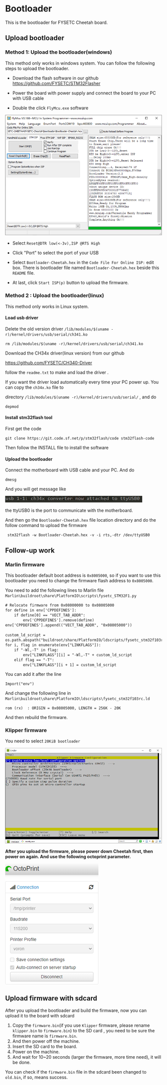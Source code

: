 # Bootloader
This is the bootloader for FYSETC Cheetah board.

## Upload bootloader

### Method 1: Upload the bootloader(windows)

This method only works in windows system. You can follow the following steps to upload the bootloader.

- Download the flash software in our github https://github.com/FYSETC/STM32Flasher


- Power the board with power supply and connect the board to your PC with USB cable

- Double the click `FlyMcu.exe` software

![image-20210706170320150](images/Flymcu.png)

- Select `Reset@DTR low(<-3v),ISP @RTS High`

- Click "Port" to select the port of your USB 


- Select `Bootloader-Cheetah.hex` in the `Code File For Online ISP:` edit box. There is bootloader file named `Bootloader-Cheetah.hex` beside this `README` file. 


- At last, click  `Start ISP(p)` button to upload the firmware.


### Method 2 : Upload the bootloader(linux)

This method only works in Linux system.

#### Load usb driver

Delete the old version driver `/lib/modules/$(uname -r)/kernel/drivers/usb/serial/ch341.ko`

```
rm /lib/modules/$(uname -r)/kernel/drivers/usb/serial/ch341.ko
```

Download the CH34x driver(linux version) from our github

https://github.com/FYSETC/CH340-Driver

follow the `readme.txt` to make and load the driver .

If you want the driver load automatically every time your PC power up. You can copy the `ch34x.ko` file to 

directory `/lib/modules/$(uname -r)/kernel/drivers/usb/serial/` , and do

```
depmod 
```

#### Install stm32flash tool

First get the code

```
git clone https://git.code.sf.net/p/stm32flash/code stm32flash-code
```

Then follow the INSTALL file to install the software

#### Upload the bootloader

Connect the motherboard with USB cable and your PC. And do

```
dmesg
```

And you will get message like 

![1562654867797](images/AIO_f4.png)

the ttyUSB0 is the port to communicate with the motherboard.

And then go the `Bootloader-Cheetah.hex` file location directory and do the follow command to upload the firmware

```
 stm32flash -w Bootloader-Cheetah.hex -v -i rts,-dtr /dev/ttyUSB0
```

## Follow-up work

### Marlin firmware

This bootloader default boot address is `0x8005000`, so if you want to use this bootloader you need to change the firmware  flash address to `0x8005000`.

You need to add the following lines to Marlin file `Marlin\buildroot\share\PlatformIO\scripts\fysetc_STM32F1.py`

```
# Relocate firmware from 0x08000000 to 0x08005000
for define in env['CPPDEFINES']:
    if define[0] == "VECT_TAB_ADDR":
        env['CPPDEFINES'].remove(define)
env['CPPDEFINES'].append(("VECT_TAB_ADDR", "0x08005000"))

custom_ld_script = os.path.abspath("buildroot/share/PlatformIO/ldscripts/fysetc_stm32f103rc.ld")
for i, flag in enumerate(env["LINKFLAGS"]):
    if "-Wl,-T" in flag:
        env["LINKFLAGS"][i] = "-Wl,-T" + custom_ld_script
    elif flag == "-T":
        env["LINKFLAGS"][i + 1] = custom_ld_script
```

You can add it after the line 

```
Import("env")
```

And change the following line in `Marlin\buildroot\share\PlatformIO\ldscripts\fysetc_stm32f103rc.ld`

```
rom (rx)  : ORIGIN = 0x08005000, LENGTH = 256K - 20K
```

And then rebuild the firmware.

### Klipper firmware

You need to select `20KiB bootloader`

![](images/klipper.png)

**After you upload the firmware, please power down Cheetah first, then power on again.  And use the following octoprint parameter.**

![image-20210707110514671](images/octoprint_serial.png)

## Upload firmware with sdcard

After you upload the bootloader and build the firmware, now you can upload it to the board with sdcard

1. Copy the `firmware.bin`(if you use `Klipper` firmware, please rename `klipper.bin` to `firmware.bin`) to the SD card , you need to be sure the firmware name is `firmware.bin`. 
2. And then power off the machine.
3. Insert the SD card to the board.
4. Power on the machine. 
5. And wait for 10~20 seconds (larger the firmware, more time need), it will be done. 

You can check if the `firmware.bin` file in the sdcard been changed to `old.bin`, if so, means success.

